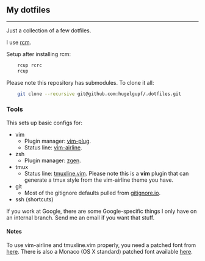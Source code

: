 ## My dotfiles
--------------
Just a collection of a few dotfiles.

I use [rcm](https://github.com/thoughtbot/rcm).

Setup after installing rcm:

```bash
    rcup rcrc
    rcup
```

Please note this repository has submodules. To clone it all:

```bash
    git clone --recursive git@github.com:hugelgupf/.dotfiles.git
```

### Tools

This sets up basic configs for:

* vim
  * Plugin manager: [vim-plug](https://github.com/junegunn/vim-plug).
  * Status line: [vim-airline](https://github.com/bling/vim-airline).
* zsh
  * Plugin manager: [zgen](https://github.com/tarjoilija/zgen).
* tmux
  * Status line: [tmuxline.vim](https://github.com/edkolev/tmuxline.vim).
    Please note this is a **vim** plugin that can generate a tmux style from the
    vim-airline theme you have.
* git
  * Most of the gitignore defaults pulled from [gitignore.io](https://gitignore.io).
* ssh (shortcuts)

If you work at Google, there are some Google-specific things I only have on an
internal branch. Send me an email if you want that stuff.

#### Notes

To use vim-airline and tmuxline.vim properly, you need a patched font from
[here](https://github.com/powerline/fonts). There is also a Monaco (OS X
standard) patched font available
[here](https://gist.github.com/rogual/6824790627960fc93077#file-monaco-for-powerline-otf).
